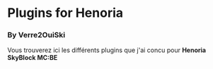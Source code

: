 # Plugins for Henoria
### By Verre2OuiSki


Vous trouverez ici les différents plugins que j'ai concu pour **Henoria SkyBlock MC:BE**
